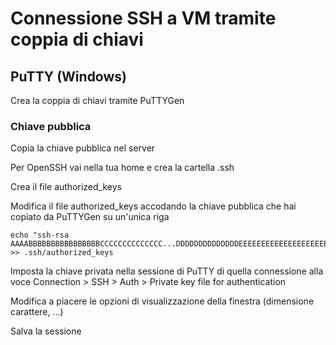 # Connessione SSH a VM tramite coppia di chiavi
## PuTTY (Windows)
Crea la coppia di chiavi tramite PuTTYGen

### Chiave pubblica 
Copia la chiave pubblica nel server

Per OpenSSH vai nella tua home e crea la cartella .ssh

Crea il file authorized_keys

Modifica il file authorized_keys accodando la chiave pubblica che hai copiato da PuTTYGen su un'unica riga

```
echo "ssh-rsa AAAABBBBBBBBBBBBBBBBCCCCCCCCCCCCCC...DDDDDDDDDDDDDDEEEEEEEEEEEEEEEEEEEEE" >> .ssh/authorized_keys
```
Imposta la chiave privata nella sessione di PuTTY di quella connessione alla voce Connection > SSH > Auth > Private key file for authentication

Modifica a piacere le opzioni di visualizzazione della finestra (dimensione carattere, ...)

Salva la sessione
